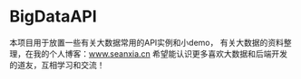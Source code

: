 # BigDataAPI
本项目用于放置一些有关大数据常用的API实例和小demo，
有关大数据的资料整理，在我的个人博客：www.seanxia.cn
希望能认识更多喜欢大数据和后端开发的道友，互相学习和交流！
